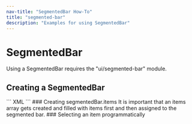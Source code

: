 ```yaml
---
nav-title: "SegmentedBar How-To"
title: "segmented-bar"
description: "Examples for using SegmentedBar"
---
```

# SegmentedBar
Using a SegmentedBar requires the "ui/segmented-bar" module.
<snippet id='article-require-module'/>
## Creating a SegmentedBar
<snippet id='article-create-segmentedbar'/>
``` XML
<SegmentedBar>
  <SegmentedBar.items>
    <SegmentedBarItem title="Item 1" />
    <SegmentedBarItem title="Item 2" />
    <SegmentedBarItem title="Item 3" />
  </SegmentedBar.items>
</SegmentedBar>
```
### Creating segmentedBar.items
It is important that an items array gets created and filled with
items first and then assigned to the segmented bar.
<snippet id='article-creating-segmentedbar-items'/>
### Selecting an item programmatically
<snippet id='artcile-selecting-item'/>
